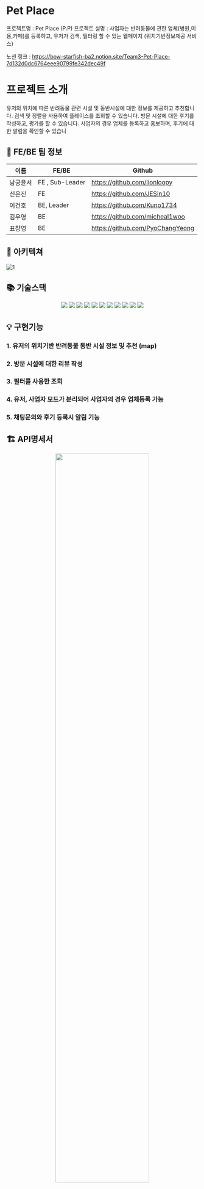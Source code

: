 # Pet Place

프로젝트명 : Pet Place (P.P) 프로젝트 설명 : 사업자는 반려동물에 관한 업체(병원,미용,카페)를 등록하고, 유저가 검색, 필터링 할 수 있는 웹페이지 (위치기반정보제공 서비스)

노션 링크 : https://bow-starfish-ba2.notion.site/Team3-Pet-Place-7d132d0dc6764eee90799fe342dec49f

# 프로젝트 소개   

유저의 위치에 따른 반려동물 관련 시설 및 동반시설에 대한 정보를 제공하고 추천합니다.
검색 및 정렬을 사용하여 플레이스를 조회할 수 있습니다.
방문 시설에 대한 후기를 작성하고, 평가를 할 수 있습니다.
사업자의 경우 업체를 등록하고 홍보하며, 후기에 대한 알림을 확인할 수 있습니

## 👤 FE/BE 팀 정보

| 이름     | FE/BE           | Github                           |
| -------- | --------------- | -------------------------------- |
| 남궁윤서 | FE , Sub-Leader | https://github.com/lionloopy     |
| 신은진   | FE              | https://github.com/JESin10       |
| 이건호   | BE, Leader      | https://github.com/Kuno1734      |
| 김우영   | BE              | https://github.com/micheal1woo   |
| 표창영   | BE              | https://github.com/PyoChangYeong |


## 📝 아키텍쳐

![1](https://user-images.githubusercontent.com/107843779/233069317-4c3051d3-626a-4da0-b93e-740d4ea8dbb4.png)


## 📚 기술스택

<div align="center">
	<img src="https://img.shields.io/badge/Java-007396?style=flat&logo=Java&logoColor=white" />
  <img src="https://img.shields.io/badge/Spring Boot-6DB33F?style=flat&logo=Spring Boot&logoColor=white" />
  <img src="https://img.shields.io/badge/Spring Security-6DB33F?style=flat&logo=Spring Security&logoColor=white" />
  <img src="https://img.shields.io/badge/Amazon S3-569A31?style=flat&logo=Amazon S3&logoColor=white" />
  <img src="https://img.shields.io/badge/Amazon RDS-527FFF?style=flat&logo=Amazon RDS&logoColor=white" />
  <img src="https://img.shields.io/badge/MySQL-4479A1?style=flat&logo=MySQL&logoColor=white" />
  <img src="https://img.shields.io/badge/Amazon EC2-FF9900?style=flat&logo=Amazon EC2&logoColor=white" />
  <img src="https://img.shields.io/badge/Linux-FCC624?style=flat&logo=linux&logoColor=white" />
  <img src="https://img.shields.io/badge/GitHub Actions-#2088FF?style=flat&logo=githubactions&logoColor=white" />
	<img src="https://img.shields.io/badge/?style=flat&logo=&logoColor=white" />
	<img src="https://img.shields.io/badge/?style=flat&logo=&logoColor=white" />
</div>

## 💡 구현기능

### 1. 유저의 위치기반 반려동물 동반 시설 정보 및 추천 (map)
### 2. 방문 시설에 대한 리뷰 작성
### 3. 필터를 사용한 조회
### 4. 유저, 사업자 모드가 분리되어 사업자의 경우 업체등록 가능
### 5. 채팅문의와 후기 등록시 알림 기능

## 🏗️ API명세서

<div align="center">
<img width=70% src=https://user-images.githubusercontent.com/107843779/232747808-52219ec5-a182-42af-a466-a9203bb2e32e.png >

https://www.notion.so/266ffd7e3c204b8792fb1c69e2d451f4?v=57c8874ec74d46e8b455455ee6ce58da</div>

## 🧱 ERD

<div align="center">
<img width="70%" alt="스크린샷 2023-04-18 오전 2 43 48" src="https://user-images.githubusercontent.com/107843779/232655250-e93b3cb3-68dd-45bc-bee0-49279482f5e7.png"></div>


## 🔗 와이어 프레임

<div align="center">
<img width="70%" alt="1" src="https://user-images.githubusercontent.com/107843779/232656078-f32b5829-1db7-4fc8-a9bc-528801995fda.png">
<img width="70%" alt="2" src="https://user-images.githubusercontent.com/107843779/232656083-3951d433-8741-43cd-90ab-268866118d71.png">
</div>

## ⁉️ Trouble Shooting

### 1. - 리눅스 권한
    
    #### 문제상황
    
    - CodeDeploy를 통해서 CICD를 구축해서 AWS EC2에 Spring Server를 배포.
    - FE서버와의 연결상태 확인.
    - 게시글 작성에서 이미지를 리스트로 업로드하는 부분이 서버상에서 작동하지 않는다..
    
    #### 에러코드
    
    - java.io.ioexception: permission denied
    - ??? 갑자기 이게 무슨일인가 했다.
    
    #### 시도 및 확인
    
    - Local환경에서 Test 결과 - 성공
    - 서버 환경에서 Test결과 - 실패
    - 어떤 변수값에 의한 문제발생인지 파악이 필요했다.
    - 대부분의 기능들이 정상적으로 작동하나 이미지 업로드와 관련된 부분에서 동일한 에러가 발생함을 확인.
        - 이미지 사이즈에 의한 문제인가? - 아니다 - 로컬상에도 사이즈를 줄여서 해봤지만 지정한 예외가 처리되게 되어있다.
        - 이미지 용량에 의한 문제인가? - 아니다 - 로컬상에서 도합 10MB넘는 용량을 업로드하면 지정한 예외가 처리되었다.
    - 코드나 기능상에서 예상할 수 있는 문제는 모두 아닌것으로 생각되었다.
    - 환경이나 설정의 문제라고 생각.
    - 권한이라는 단어에 집중했다 -> 어디의 권한인가? -> 서버상의 권한일것 -> 서버는 어디인가? -> 우분투 서버이며 이는 리눅스 기반의 서버이다.
    - 시도1. 현재 ubuntu 에서 사용자 권환상태를 확인.
    - 시도2. 권한 침범이 예상되는 경로에 chmod 755 -R /경로 를 사용해서 권한 업데이트 후 메서드 실행 - 실패
    
    #### 해결
    
    - appspec.yml에서 petmissions 부분을 변경.
	version: 0.0
	os: linux

	files:
	  - source:  /
	    destination: /home/ubuntu/app
	    overwrite: yes

	permissions:
	  - object: /
	    pattern: "**"
	    owner: ubuntu -> root 로 변경
	    group: ubuntu

	hooks:
	  AfterInstall:
	    - location: scripts/stop.sh
	      timeout: 60
	      runas: ubuntu
	  ApplicationStart:
	    - location: scripts/start.sh
	      timeout: 60
	      runas: root
	      
### 2. - 카카오로그인 구현 중 잘못된 접근 토큰 오류 발생
    
    #### 문제
    
    1. 프론트에서 localhost:3000으로 시도를 하였을때 1명은 되고 1명은 안되는 현상 그래서 배포 이후에 다시 구현하기로 결정
    2. 프론트 배포 후 리다이렉트uri를 프론트 배포 사이트에 맞추니 오류 시작
    
    #### 시도
    
    1. BackEnd에 있는 KakaoService 코드 전체 리팩토링
    2. 리다이렉트 변경 후 시도
    3. 카카오devtalk 문의
    
    #### 해결
    
    카카오 내애플리케이션에서 허용IP를 확인해보니 저번에 이것저것 만저보다가 실수로 추가했던 허용IP들 때문에 안됐습니다. 그래서 삭제 후 시도하니 작동

### 3. - 서버 터짐 현상?
    
    #### 문제
    
    CI/CD 진행 후 다음날이 되니 서버가 작동을 하지 않고 있었습니다. 개발자모드로 console을 찍어보니 CORS현상
    
    #### 시도
    
    1차 시도 : EC2 중지 후 재시작
    
    2차 시도 : setAllowedOrigins으로 허용
    
    #### 해결
    
    WebConfig 클래스에 securityFilterChain안에 cors.setAllowedOrigins(List.of(”https://fe-fawn.vercel.app”));을 추가하니 CORS문제가 해결됐습니다.
    
### 4. - Nginx 언더스코어(_)가 포함된 헤더를 제거하는 현상
    
    #### 문제상황
    
    - public static final *String* REFRESH_TOKEN = "Refresh_token";
    - Refresh_token을 선언하여 Response header에 추가해주는 로직.
    - Local 환경에서 테스트를 진행시  header에 "Refresh_token" 이 정상적으로 들어온것을 확인.
    - 배포된 서버에서 Refresh_token 을 갱신할때 문제 발생.
    - Refresh_token을 갱신할때 HttpServletRequest header 에서 값을 읽어 와야하는데 로그를 전부 찍어보니 Refresh_token 이 추가되어 들어오지 않았다.
    
    #### 시도
    
    - 1차 : Refresh_token이 들어가는 모든부분에 log를 찍어서 어떤 부분에서 진행이 되지 않는지 확인.
    - 2차 : PostMan에서 임의의 값을 header에 포함시켜서 호출시 → Response header에 확인됨.
    - 3차 : 문자에 대한 이상이 아닌 특수문자를 의심하여 Refresh_token 선언을 변경 → RefreshToken → 정상적으로 Response header 에 정상적으로 추가됨을 확인.
    
    #### 검증
    
    - 언더스코어("RefreshToken_Id")를 추가해서 실험해본 결과 헤더에 추가가 되지 않는 현상을 확인.
    
    #### 확인
    
    - 클라이언트와 응답과 요청을 받을때 배포서버는 Nginx를 거치게 되는대 Nginx에서 헤더에 언더스코어( _ )가 포함된 경우 제거하는 설정이 디폴트값으로 되어 있었다.
    - 설정을 통해서 언더스코어를 허용할 수 있다.
    - conf/nginx.conf에 다음 설정을 추가하면 허용할 수 있다.
    - underscores_in_headers on;

### 5. - GitHub
    
    문제 : Commit → Push → margin → 풀을 받은 후 확인 했지만 인텔리제이에 안들어옴
    
    시도 : 풀을 3번 받아보고 새로고침도 해보았지만 실패
    
    해결 : 인텔리제이에서 main폴더에 오른쪽마우스버튼 클릭후 ‘디스크에서 다시로드’을 클릭하니까 margin한 자료가 나왔습니다.
    
### 6. - **DB 데이터 오류**
    
    #### 발생상황
    
    1. 게시글 작성 기능이 작동하다가 갑자기 게시글 작성할 때 오류 발생
    2. 게시글 수정을 시도해봤는데 수정도 실패
    3. 로그를 확인해보니 SQL 구문에서 에러 발생
    4. DB를 확인해보니 작성한 게시글이 DB에 들어가지 않음
    5. 필요하지 않은 Colum이 생성되어 있음
    6. 초반에 구현할때 mapdata라는 컬럼을 만들었다가 지운적이 있음
    7. mapdata가 계속 발생하지는 않지만 잊을만할때 발생함
    
    #### 에러코드
    
    could not execute statement; SQL [n/a]; constraint [null]; nested exception is org.hibernate.exception.ConstraintViolationException: could not execute statement”
    
    데이터베이스 제약 조건 위반으로 인해 발생한 것으로 확인
    
    #### 시도
    
    1. DB에 mapdata컬럼을 drop으로 삭제
    2. 데이터베이스를 전체 Drop으로 밀어본적 있음
    3. DB저장 방식을 updata를 validata로 바꾸었음
    4. postman으로 테스트 시에 누군가 mapdata가 남아있을 가능성
    5. JPA ORM 자동스키마 생성 기능을 사용할 경우,데이터베이스 스키마가 애플리케이션 실행 중 자동으로 생성되거나 업데이트 될 가능성
    
    #### 해결방법
    
    1. validata로 변경 후 현재까지는 발생한적 없지만 원인은 updata로 추측됨
    2. updata를 쓸 경우 여러가지 문제가 있을 수 있음
    — 일관성 문제 : 일부 필수 데이터가 누락될 가능성
    — 동시성 문제 : 여러 사용자가 동시에 데이터를 업데이트하려고 할 때, 동시성 문제가 발생      할 수 있음
    3. postman 에 mapdata가 남아있는지 확인 후 삭제
    4. 만약 validata로 바꿨는데 그래도 컬럼이 재생성되면 JPA ORM에서 데이터베이스 스키마를 자동으로 생성하거나 업데이트할 때 이 과정에서 예기치 않은 컬럼이 생성할 수도 있으며, 생성되는 컬럼은 애플리케이션 코드에서 생성하지 않은 컬럼일 수 있으며, 이는 데이터베이스 스키마를 자동으로 생성하거나 업데이트할 때 JPA ORM이 알아서 생성한 컬럼일 수 있습니다. 그래서 자동 스키마 생성 기능을 사용하지 않고, 수동으로 스키마를 변경하는 방법을 사용하여 데이터베이스 스키마를 관리하는 것으로 해결할 예정입니다.

